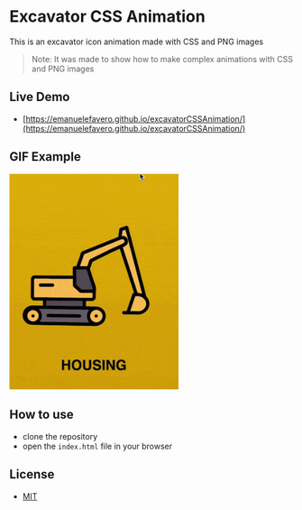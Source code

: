 # Excavator CSS Animation

This is an excavator icon animation made with CSS and PNG images

> Note: It was made to show how to make complex animations with CSS and PNG images

## Live Demo

- [https://emanuelefavero.github.io/excavatorCSSAnimation/](https://emanuelefavero.github.io/excavatorCSSAnimation/)

## GIF Example

<img src="excavatorCSSAnimation.gif" alt="gif example" width="300">

## How to use

- clone the repository
- open the `index.html` file in your browser

## License

- [MIT](LICENSE.md)
